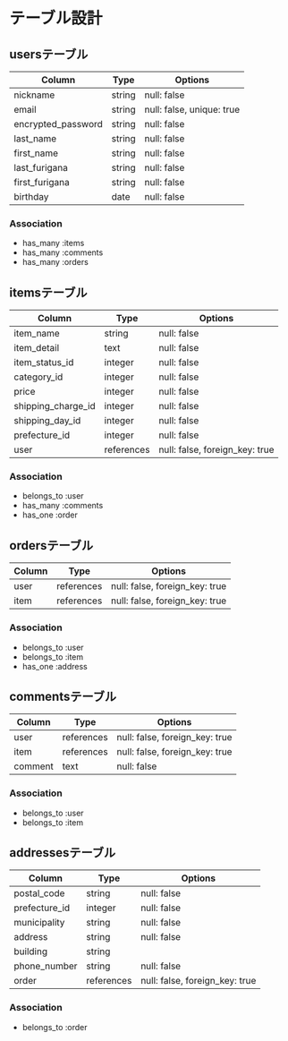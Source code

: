 # テーブル設計

## usersテーブル

|Column                   |Type         |Options                        |
|-------------------------|-------------|-------------------------------|
|nickname                 |string       |null: false                    |
|email                    |string       |null: false, unique: true      |
|encrypted_password       |string       |null: false                    |
|last_name                |string       |null: false                    |
|first_name               |string       |null: false                    |
|last_furigana            |string       |null: false                    |
|first_furigana           |string       |null: false                    |
|birthday                 |date         |null: false                    |

### Association

- has_many :items
- has_many :comments
- has_many :orders

## itemsテーブル

|Column             |Type         |Options                        |
|-------------------|-------------|-------------------------------|
|item_name          |string       |null: false                    |
|item_detail        |text         |null: false                    |
|item_status_id     |integer      |null: false                    |
|category_id        |integer      |null: false                    |
|price              |integer      |null: false                    |
|shipping_charge_id |integer      |null: false                    |
|shipping_day_id    |integer      |null: false                    |
|prefecture_id      |integer      |null: false                    |
|user               |references   |null: false, foreign_key: true |

### Association

- belongs_to :user
- has_many :comments
- has_one :order

## ordersテーブル

|Column         |Type         |Options                        |
|---------------|-------------|-------------------------------|
|user           |references   |null: false, foreign_key: true |
|item           |references   |null: false, foreign_key: true |

### Association

- belongs_to :user
- belongs_to :item
- has_one :address

## commentsテーブル

|Column         |Type         |Options                        |
|---------------|-------------|-------------------------------|
|user           |references   |null: false, foreign_key: true |
|item           |references   |null: false, foreign_key: true |
|comment        |text         |null: false                    |

### Association

- belongs_to :user
- belongs_to :item

## addressesテーブル

|Column         |Type         |Options                        |
|---------------|-------------|-------------------------------|
|postal_code    |string       |null: false                    |
|prefecture_id  |integer      |null: false                    |
|municipality   |string       |null: false                    |
|address        |string       |null: false                    |
|building       |string       |                               |
|phone_number   |string       |null: false                    |
|order          |references   |null: false, foreign_key: true |

### Association

- belongs_to :order